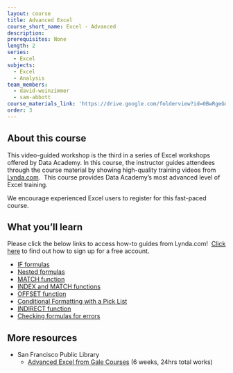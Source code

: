 ```yaml
---
layout: course
title: Advanced Excel
course_short_name: Excel - Advanced
description:
prerequisites: None
length: 2
series:
  - Excel
subjects:
  - Excel
  - Analysis
team_members:
  - david-weinzimmer
  - sam-abbott
course_materials_link: 'https://drive.google.com/folderview?id=0BwRgeGq-b8f9bHp1UUtqNWJMTjA&usp=sharing'
order: 3
---
```



## About this course

This video-guided workshop is the third in a series of Excel workshops offered by Data Academy. In this course, the instructor guides attendees through the course material by showing high-quality training videos from [Lynda.com](https://drive.google.com/file/d/0BwRgeGq-b8f9eVNXQU9BNEJJVHc/view?usp=sharing). &nbsp;This course provides Data Academy’s most advanced level of Excel training.&nbsp;

We encourage experienced Excel users to register for this fast-paced course.

## What you’ll learn

Please click the below links to access how-to guides from Lynda.com! &nbsp;[Click here](https://drive.google.com/file/d/0BwRgeGq-b8f9eVNXQU9BNEJJVHc/view?usp=sharing) to find out how to sign up for a free account.

* [IF formulas](https://www.lynda.com/Excel-tutorials/logical-tests/431188/463312-4.html)
* [Nested formulas](https://www.lynda.com/Excel-tutorials/Expanding-nested-statements/431188/463313-4.html)
* [MATCH function](https://www.lynda.com/Excel-tutorials/Locating-data-MATCH-function/431188/463322-4.html)
* [INDEX and MATCH functions](https://www.lynda.com/Excel-tutorials/Using-MATCH-INDEX-functions-together/431188/463324-4.html)
* [OFFSET function](https://www.lynda.com/Excel-tutorials/Use-OFFSET-function-tabulating-moving-data/363001/511305-4.html)
* [Conditional Formatting with a Pick List](https://www.lynda.com/Excel-tutorials/Creating-Variable-Conditional-Formatting-Rules/363001/447337-4.html)
* [INDIRECT function](https://www.lynda.com/Excel-tutorials/Returning-references-INDIRECT-function/431188/463362-4.html)
* [Checking formulas for errors](https://www.lynda.com/Excel-tutorials/Debugging-formulas-F9-key/431188/463300-4.html)

## More resources

* San Francisco Public Library
  * [Advanced Excel from Gale Courses](http://education.gale.com/l-sfpl/SearchResults.aspx?SearchTerms=Advanced+Excel)&nbsp;(6 weeks, 24hrs total works)